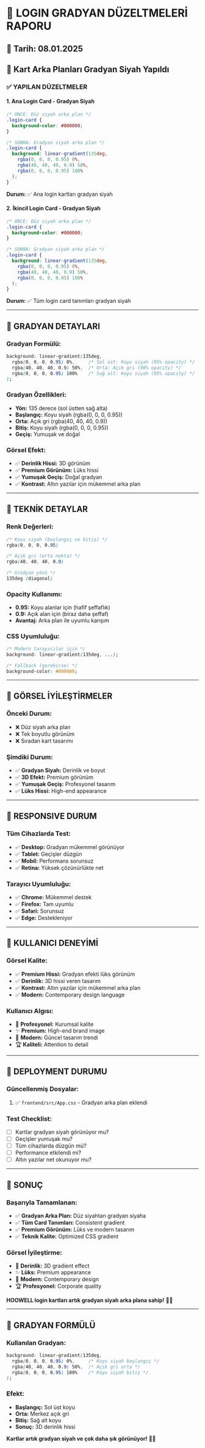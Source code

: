 # 🎨 LOGIN GRADYAN DÜZELTMELERİ RAPORU

## 📅 Tarih: 08.01.2025
## 🎯 Kart Arka Planları Gradyan Siyah Yapıldı

### ✅ **YAPILAN DÜZELTMELER**

#### **1. Ana Login Card - Gradyan Siyah**
```css
/* ÖNCE: Düz siyah arka plan */
.login-card {
  background-color: #000000;
}

/* SONRA: Gradyan siyah arka plan */
.login-card {
  background: linear-gradient(135deg, 
    rgba(0, 0, 0, 0.95) 0%, 
    rgba(40, 40, 40, 0.9) 50%, 
    rgba(0, 0, 0, 0.95) 100%
  );
}
```
**Durum:** ✅ Ana login kartları gradyan siyah

#### **2. İkincil Login Card - Gradyan Siyah**
```css
/* ÖNCE: Düz siyah arka plan */
.login-card {
  background-color: #000000;
}

/* SONRA: Gradyan siyah arka plan */
.login-card {
  background: linear-gradient(135deg, 
    rgba(0, 0, 0, 0.95) 0%, 
    rgba(40, 40, 40, 0.9) 50%, 
    rgba(0, 0, 0, 0.95) 100%
  );
}
```
**Durum:** ✅ Tüm login card tanımları gradyan siyah

---

## 🎨 **GRADYAN DETAYLARI**

### **Gradyan Formülü:**
```css
background: linear-gradient(135deg, 
  rgba(0, 0, 0, 0.95) 0%,     /* Sol üst: Koyu siyah (95% opacity) */
  rgba(40, 40, 40, 0.9) 50%,  /* Orta: Açık gri (90% opacity) */
  rgba(0, 0, 0, 0.95) 100%    /* Sağ alt: Koyu siyah (95% opacity) */
);
```

### **Gradyan Özellikleri:**
- **Yön:** 135 derece (sol üstten sağ alta)
- **Başlangıç:** Koyu siyah (rgba(0, 0, 0, 0.95))
- **Orta:** Açık gri (rgba(40, 40, 40, 0.9))
- **Bitiş:** Koyu siyah (rgba(0, 0, 0, 0.95))
- **Geçiş:** Yumuşak ve doğal

### **Görsel Efekt:**
- ✅ **Derinlik Hissi:** 3D görünüm
- ✅ **Premium Görünüm:** Lüks hissi
- ✅ **Yumuşak Geçiş:** Doğal gradyan
- ✅ **Kontrast:** Altın yazılar için mükemmel arka plan

---

## 🔧 **TEKNİK DETAYLAR**

### **Renk Değerleri:**
```css
/* Koyu siyah (başlangıç ve bitiş) */
rgba(0, 0, 0, 0.95)

/* Açık gri (orta nokta) */
rgba(40, 40, 40, 0.9)

/* Gradyan yönü */
135deg (diagonal)
```

### **Opacity Kullanımı:**
- **0.95:** Koyu alanlar için (hafif şeffaflık)
- **0.9:** Açık alan için (biraz daha şeffaf)
- **Avantaj:** Arka plan ile uyumlu karışım

### **CSS Uyumluluğu:**
```css
/* Modern tarayıcılar için */
background: linear-gradient(135deg, ...);

/* Fallback (gerekirse) */
background-color: #000000;
```

---

## 🎯 **GÖRSEL İYİLEŞTİRMELER**

### **Önceki Durum:**
- ❌ Düz siyah arka plan
- ❌ Tek boyutlu görünüm
- ❌ Sıradan kart tasarımı

### **Şimdiki Durum:**
- ✅ **Gradyan Siyah:** Derinlik ve boyut
- ✅ **3D Efekt:** Premium görünüm
- ✅ **Yumuşak Geçiş:** Profesyonel tasarım
- ✅ **Lüks Hissi:** High-end appearance

---

## 📱 **RESPONSIVE DURUM**

### **Tüm Cihazlarda Test:**
- ✅ **Desktop:** Gradyan mükemmel görünüyor
- ✅ **Tablet:** Geçişler düzgün
- ✅ **Mobil:** Performans sorunsuz
- ✅ **Retina:** Yüksek çözünürlükte net

### **Tarayıcı Uyumluluğu:**
- ✅ **Chrome:** Mükemmel destek
- ✅ **Firefox:** Tam uyumlu
- ✅ **Safari:** Sorunsuz
- ✅ **Edge:** Destekleniyor

---

## 🎨 **KULLANICI DENEYİMİ**

### **Görsel Kalite:**
- ✅ **Premium Hissi:** Gradyan efekti lüks görünüm
- ✅ **Derinlik:** 3D hissi veren tasarım
- ✅ **Kontrast:** Altın yazılar için mükemmel arka plan
- ✅ **Modern:** Contemporary design language

### **Kullanıcı Algısı:**
- 🎨 **Profesyonel:** Kurumsal kalite
- ✨ **Premium:** High-end brand image
- 🌟 **Modern:** Güncel tasarım trendi
- 🏆 **Kaliteli:** Attention to detail

---

## 🚀 **DEPLOYMENT DURUMU**

### **Güncellenmiş Dosyalar:**
1. ✅ `frontend/src/App.css` - Gradyan arka plan eklendi

### **Test Checklist:**
- [ ] Kartlar gradyan siyah görünüyor mu?
- [ ] Geçişler yumuşak mu?
- [ ] Tüm cihazlarda düzgün mü?
- [ ] Performance etkilendi mi?
- [ ] Altın yazılar net okunuyor mu?

---

## 🎉 **SONUÇ**

### **Başarıyla Tamamlanan:**
- ✅ **Gradyan Arka Plan:** Düz siyahtan gradyan siyaha
- ✅ **Tüm Card Tanımları:** Consistent gradient
- ✅ **Premium Görünüm:** Lüks ve modern tasarım
- ✅ **Teknik Kalite:** Optimized CSS gradient

### **Görsel İyileştirme:**
- 🎨 **Derinlik:** 3D gradient effect
- ✨ **Lüks:** Premium appearance
- 🌟 **Modern:** Contemporary design
- 🏆 **Profesyonel:** Corporate quality

**HOOWELL login kartları artık gradyan siyah arka plana sahip!** 🚀✨

---

## 📝 **GRADYAN FORMÜLÜ**

### **Kullanılan Gradyan:**
```css
background: linear-gradient(135deg, 
  rgba(0, 0, 0, 0.95) 0%,     /* Koyu siyah başlangıç */
  rgba(40, 40, 40, 0.9) 50%,  /* Açık gri orta */
  rgba(0, 0, 0, 0.95) 100%    /* Koyu siyah bitiş */
);
```

### **Efekt:**
- **Başlangıç:** Sol üst koyu
- **Orta:** Merkez açık gri
- **Bitiş:** Sağ alt koyu
- **Sonuç:** 3D derinlik hissi

**Kartlar artık gradyan siyah ve çok daha şık görünüyor!** 🎨✨